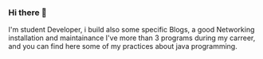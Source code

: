 ### Hi there 👋

I'm student Developer, i build also some specific Blogs, a good Networking installation and maintainance
I've more than 3 programs during my carreer, and you can find here some of my practices about java programming. 
